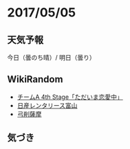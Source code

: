 # 2017/05/05

## 天気予報

今日（曇のち晴）/ 明日（曇り）

## WikiRandom

* [チームA 4th Stage「ただいま恋愛中」](https://ja.wikipedia.org/wiki/%E3%83%81%E3%83%BC%E3%83%A0A_4th_Stage%E3%80%8C%E3%81%9F%E3%81%A0%E3%81%84%E3%81%BE%E6%81%8B%E6%84%9B%E4%B8%AD%E3%80%8D)
* [日産レンタリース富山](https://ja.wikipedia.org/wiki/%E6%97%A5%E7%94%A3%E3%83%AC%E3%83%B3%E3%82%BF%E3%83%AA%E3%83%BC%E3%82%B9%E5%AF%8C%E5%B1%B1)
* [弓削薩摩](https://ja.wikipedia.org/wiki/%E5%BC%93%E5%89%8A%E8%96%A9%E6%91%A9)

## 気づき

